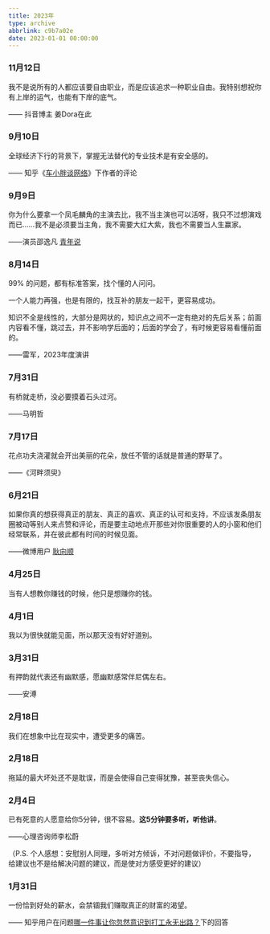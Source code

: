 ```yaml
---
title: 2023年
type: archive
abbrlink: c9b7a02e
date: 2023-01-01 00:00:00
---
```


### 11月12日

我不是说所有的人都应该要自由职业，而是应该追求一种职业自由。我特别想祝你有上岸的运气，也能有下岸的底气。

—— 抖音博主 姜Dora在此

### 9月10日

全球经济下行的背景下，掌握无法替代的专业技术是有安全感的。

——  知乎《[车小胖谈网络](https://www.zhihu.com/column/chexiaopang)》下作者的评论

### 9月9日

你为什么要拿一个凤毛麟角的主演去比，我不当主演也可以活呀，我只不过想演戏而已……我不是必须要当主角，我不需要大红大紫，我也不需要当人生赢家。

——演员邵逸凡 [青年说](https://weibo.com/tv/show/1034:4943879611285561?from=old_pc_videoshow)

### 8月14日

99% 的问题，都有标准答案，找个懂的人问问。

一个人能力再强，也是有限的，找互补的朋友一起干，更容易成功。

知识不全是线性的，大部分是网状的，知识点之间不一定有绝对的先后关系；前面内容看不懂，跳过去，并不影响学后面的；后面的学会了，有时候更容易看懂前面的。

——雷军，2023年度演讲

### 7月31日

有桥就走桥，没必要摸着石头过河。

——马明哲

### 7月17日

花点功夫浇灌就会开出美丽的花朵，放任不管的话就是普通的野草了。

——《河畔须臾》

### 6月21日

如果你真的想获得真正的朋友、真正的喜欢、真正的认可和支持，不应该发条朋友圈被动等别人来点赞和评论，而是要主动地点开那些对你很重要的人的小窗和他们经常联系，并在彼此都有时间的时候见面。

——微博用户 [耿向顺](https://www.weibo.com/u/5539703320)

### 4月25日

当有人想教你赚钱的时候，他只是想赚你的钱。

### 4月1日

我以为很快就能见面，所以那天没有好好道别。

### 3月31日

有押韵就代表还有幽默感，愿幽默感常伴尼偶左右。 

——安溥

### 2月18日

我们在想象中比在现实中，遭受更多的痛苦。

### 2月18日

拖延的最大坏处还不是耽误，而是会使得自己变得犹豫，甚至丧失信心。

### 2月4日

已有死意的人愿意给你5分钟，很不容易。**这5分钟要多听，听他讲**。

——心理咨询师李松蔚

（P.S. 个人感想：安慰别人同理，多听对方倾诉，不对问题做评价，不要指导，给建议也不是给解决问题的建议，而是使对方感受更好的建议）

### 1月31日

一份恰到好处的薪水，会禁锢我们赚取真正的财富的渴望。

—— 知乎用户在问题[哪一件事让你忽然意识到打工永无出路？](https://www.zhihu.com/question/569367241/answer/2865090721)下的回答
